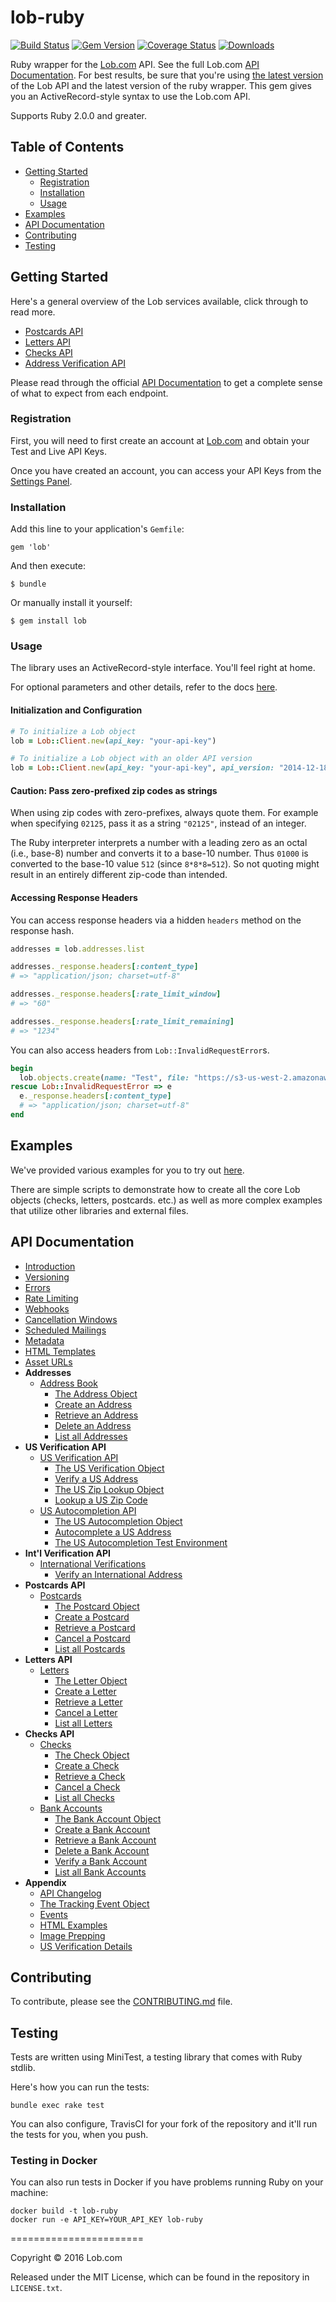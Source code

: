 # lob-ruby

[![Build Status](https://travis-ci.org/lob/lob-ruby.svg?branch=master)](https://travis-ci.org/lob/lob-ruby)
[![Gem Version](https://badge.fury.io/rb/lob.svg)](https://badge.fury.io/rb/lob)
[![Coverage Status](https://coveralls.io/repos/lob/lob-ruby/badge.svg?branch=master)](https://coveralls.io/r/lob/lob-ruby?branch=master)
[![Downloads](https://ruby-gem-downloads-badge.herokuapp.com/lob?color=green&type=total)](https://rubygems.org/gems/lob)

Ruby wrapper for the [Lob.com](https://lob.com) API. See the full Lob.com [API Documentation](https://lob.com/docs/ruby).  For best results, be sure that you're using [the latest version](https://lob.com/docs/ruby#version) of the Lob API and the latest version of the ruby wrapper. This gem gives you an ActiveRecord-style syntax to use the Lob.com API.

Supports Ruby 2.0.0 and greater.

## Table of Contents

- [Getting Started](#getting-started)
  - [Registration](#registration)
  - [Installation](#installation)
  - [Usage](#usage)
- [Examples](#examples)
- [API Documentation](#api-documentation)
- [Contributing](#contributing)
- [Testing](#testing)

## Getting Started

Here's a general overview of the Lob services available, click through to read more.

- [Postcards API](https://lob.com/products/print-mail/postcards)
- [Letters API](https://lob.com/products/print-mail/letters)
- [Checks API](https://lob.com/products/print-mail/checks)
- [Address Verification API](https://lob.com/products/address-verification)

Please read through the official [API Documentation](#api-documentation) to get a complete sense of what to expect from each endpoint.

### Registration

First, you will need to first create an account at [Lob.com](https://dashboard.lob.com/#/register) and obtain your Test and Live API Keys.

Once you have created an account, you can access your API Keys from the [Settings Panel](https://dashboard.lob.com/#/settings).

### Installation

Add this line to your application's `Gemfile`:

    gem 'lob'

And then execute:

    $ bundle

Or manually install it yourself:

    $ gem install lob

### Usage

The library uses an ActiveRecord-style interface. You'll feel right at home.

For optional parameters and other details, refer to the docs [here](https://lob.com/docs/ruby).

#### Initialization and Configuration

```ruby
# To initialize a Lob object
lob = Lob::Client.new(api_key: "your-api-key")

# To initialize a Lob object with an older API version
lob = Lob::Client.new(api_key: "your-api-key", api_version: "2014-12-18")
```

#### Caution: Pass zero-prefixed zip codes as strings

When using zip codes with zero-prefixes, always quote them. For example when specifying `02125`, pass it as a string `"02125"`, instead of an integer.

The Ruby interpreter interprets a number with a leading zero as an octal (i.e., base-8) number and converts it to a base-10 number.  Thus `01000` is converted to the base-10 value `512` (since `8*8*8=512`).  So not quoting might result in an entirely different zip-code than intended.

#### Accessing Response Headers

You can access response headers via a hidden `headers` method on the response hash.

```ruby
addresses = lob.addresses.list

addresses._response.headers[:content_type]
# => "application/json; charset=utf-8"

addresses._response.headers[:rate_limit_window]
# => "60"

addresses._response.headers[:rate_limit_remaining]
# => "1234"
```

You can also access headers from `Lob::InvalidRequestError`s.

```ruby
begin
  lob.objects.create(name: "Test", file: "https://s3-us-west-2.amazonaws.com/public.lob.com/assets/incorrect_size.pdf", bad_param: "bad_value")
rescue Lob::InvalidRequestError => e
  e._response.headers[:content_type]
  # => "application/json; charset=utf-8"
end
```

## Examples

We've provided various examples for you to try out [here](https://github.com/lob/lob-ruby/tree/master/examples).

There are simple scripts to demonstrate how to create all the core Lob objects (checks, letters, postcards. etc.) as well as more complex examples that utilize other libraries and external files.

## API Documentation

- [Introduction](https://lob.com/docs/ruby#introduction)
- [Versioning](https://lob.com/docs/ruby#version)
- [Errors](https://lob.com/docs/ruby#errors)
- [Rate Limiting](https://lob.com/docs/ruby#rate-limits)
- [Webhooks](https://lob.com/docs/ruby#webhooks)
- [Cancellation Windows](https://lob.com/docs/ruby#cancellation)
- [Scheduled Mailings](https://lob.com/docs/ruby#scheduled)
- [Metadata](https://lob.com/docs/ruby#metadata)
- [HTML Templates](https://lob.com/docs/ruby#templates)
- [Asset URLs](https://lob.com/docs/ruby#urls)
- **Addresses**
  - [Address Book](https://lob.com/docs/ruby#addresses)
    - [The Address Object](https://lob.com/docs/ruby#addresses_object)
    - [Create an Address](https://lob.com/docs/ruby#addresses_create)
    - [Retrieve an Address](https://lob.com/docs/ruby#addresses_retrieve)
    - [Delete an Address](https://lob.com/docs/ruby#addresses_delete)
    - [List all Addresses](https://lob.com/docs/ruby#addresses_list)
- **US Verification API**
  - [US Verification API](https://lob.com/docs/ruby#us_verifications)
    - [The US Verification Object](https://lob.com/docs/ruby#us_verifications_object)
    - [Verify a US Address](https://lob.com/docs/ruby#us_verifications_create)
    - [The US Zip Lookup Object](https://lob.com/docs/ruby#us_zip_lookups_object)
    - [Lookup a US Zip Code](https://lob.com/docs/ruby#us_zip_lookups_create)
  - [US Autocompletion API](https://lob.com/docs/ruby#us_autocompletions)
    - [The US Autocompletion Object](https://lob.com/docs/ruby#us_autocompletions_object)
    - [Autocomplete a US Address](https://lob.com/docs/ruby#us_autocompletions_create)
    - [The US Autocompletion Test Environment](https://lob.com/docs/ruby#us-autocompletions-test-environment)
- **Int'l Verification API**
  - [International Verifications](https://lob.com/docs/ruby#intl_verifications)
    - [Verify an International Address](https://lob.com/docs/ruby#intl_verifications_create)
- **Postcards API**
  - [Postcards](https://lob.com/docs/ruby#postcards)
    - [The Postcard Object](https://lob.com/docs/ruby#postcards_object)
    - [Create a Postcard](https://lob.com/docs/ruby#postcards_create)
    - [Retrieve a Postcard](https://lob.com/docs/ruby#postcards_retrieve)
    - [Cancel a Postcard](https://lob.com/docs/ruby#postcards_delete)
    - [List all Postcards](https://lob.com/docs/ruby#postcards_list)
- **Letters API**
  - [Letters](https://lob.com/docs/ruby#letters)
    - [The Letter Object](https://lob.com/docs/ruby#letters_object)
    - [Create a Letter](https://lob.com/docs/ruby#letters_create)
    - [Retrieve a Letter](https://lob.com/docs/ruby#letters_retrieve)
    - [Cancel a Letter](https://lob.com/docs/ruby#letters_delete)
    - [List all Letters](https://lob.com/docs/ruby#letters_list)
- **Checks API**
  - [Checks](https://lob.com/docs/ruby#checks)
    - [The Check Object](https://lob.com/docs/ruby#checks_object)
    - [Create a Check](https://lob.com/docs/ruby#checks_create)
    - [Retrieve a Check](https://lob.com/docs/ruby#checks_retrieve)
    - [Cancel a Check](https://lob.com/docs/ruby#checks_delete)
    - [List all Checks](https://lob.com/docs/ruby#checks_list)
  - [Bank Accounts](https://lob.com/docs/ruby#bank-accounts)
    - [The Bank Account Object](https://lob.com/docs/ruby#bankaccounts_object)
    - [Create a Bank Account](https://lob.com/docs/ruby#bankaccounts_create)
    - [Retrieve a Bank Account](https://lob.com/docs/ruby#bankaccounts_retrieve)
    - [Delete a Bank Account](https://lob.com/docs/ruby#bankaccounts_delete)
    - [Verify a Bank Account](https://lob.com/docs/ruby#bankaccounts_verify)
    - [List all Bank Accounts](https://lob.com/docs/ruby#bankaccounts_list)
- **Appendix**
  - [API Changelog](https://lob.com/docs/ruby#changelog)
  - [The Tracking Event Object](https://lob.com/docs/ruby#tracking_event_object)
  - [Events](https://lob.com/docs/ruby#events)
  - [HTML Examples](https://lob.com/docs/ruby#html-examples)
  - [Image Prepping](https://lob.com/docs/ruby#prepping)
  - [US Verification Details](https://lob.com/docs/ruby#us_verification_details)

## Contributing

To contribute, please see the [CONTRIBUTING.md](CONTRIBUTING.md) file.

## Testing

Tests are written using MiniTest, a testing library that comes with Ruby stdlib.

Here's how you can run the tests:

    bundle exec rake test

You can also configure, TravisCI for your fork of the repository and it'll run the tests for you, when you push.

### Testing in Docker

You can also run tests in Docker if you have problems running Ruby on your machine:

````
docker build -t lob-ruby
docker run -e API_KEY=YOUR_API_KEY lob-ruby
````

=======================

Copyright &copy; 2016 Lob.com

Released under the MIT License, which can be found in the repository in `LICENSE.txt`.
